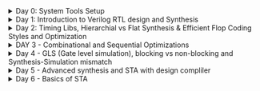 <details>
<summary>Day 0: System Tools Setup</summary>
    <ul>
        <li>
            <details>
                <summary>Yosys</summary>
                <p>Instructions:</p>
                <pre>
$ git clone https://github.com/YosysHQ/yosys.git 
$ cd yosys 
$ sudo apt install make (If make is not installed please install it) 
$ sudo apt-get install build-essential clang bison flex \
  libreadline-dev gawk tcl-dev libffi-dev git \
  graphviz xdot pkg-config python3 libboost-system-dev \
  libboost-python-dev libboost-filesystem-dev zlib1g-dev
$ make config-gcc
$ make 
$ sudo make install
                    
![Screenshot 2024-06-16 214234](https://github.com/bhaskarhadimanig/sfal-vsd/assets/157913378/bebed490-c98a-4b59-8b15-d0576709c9aa)
              </pre>
            </details>
        </li>
        <li>
            <details>
                <summary>Iverilog</summary>
                <p>Instructions:</p>
                <pre>
$ sudo apt-get install iverilog
                    
![Screenshot 2024-06-16 214516](https://github.com/bhaskarhadimanig/sfal-vsd/assets/157913378/77816c6e-1c8d-43ec-9db4-6bc3bbaf10f5)
                </pre>
            </details>
        </li>
        <li>
            <details>
                <summary>GTKWave</summary>
                <p>Instructions:</p>
                <pre>
$ sudo apt update
$ sudo apt install gtkwave

![Screenshot 2024-06-16 214711](https://github.com/bhaskarhadimanig/sfal-vsd/assets/157913378/334d34a0-26ad-4133-af26-461e608977b7)
                </pre>
            </details>
        </li>
    </ul>
</details>
<!--End of Day 0-->
</details>




<details>
    <summary>Day 1: Introduction to Verilog RTL design and Synthesis</summary>
    <ul>
        <li>
            <details>
                <summary>Lab using Iverilog and GTKWave</summary>
                <pre>
Load mux & its testbench to Iverilog.
                    
![1](https://github.com/bhaskarhadimanig/sfal-vsd/assets/157913378/26b24dfa-7a0b-431d-a218-7b8cefa8f989)
    </pre>
                <pre>
a.out file is executed.
![2](https://github.com/bhaskarhadimanig/sfal-vsd/assets/157913378/cc657582-2c09-476e-8795-61475698e949)
![3](https://github.com/bhaskarhadimanig/sfal-vsd/assets/157913378/548347d2-f98d-4a39-aab5-79fd6b7f1a9d)
    </pre>
                <pre>
Load the .vcd file into GTKWave generator.
![4](https://github.com/bhaskarhadimanig/sfal-vsd/assets/157913378/b0b540c8-e951-4005-8ac5-25abfaeee59e)
                </pre>
            </details>
        </li>
        <li>
            <details>
                <summary>Lab using Yosys & Logic Synthesis</summary>
                <ul>
                    <li>
                        <details>
                            <summary>PART 1: Realising the Logic and Generating Library Specific Design</summary>
                            <pre>
Invoke Yosys by using command yosys.
![5](https://github.com/bhaskarhadimanig/sfal-vsd/assets/157913378/9ec94c2c-e818-462e-9f1c-c63acff2cc37)
                            </pre>
                            <pre>
Read the library using read_liberty.
![6](https://github.com/bhaskarhadimanig/sfal-vsd/assets/157913378/45f3b167-0f40-4c32-b038-c53648264079)
                            </pre>
                            <pre>
Read the design using read_verilog.
![7](https://github.com/bhaskarhadimanig/sfal-vsd/assets/157913378/2f111f94-8a85-4e57-8151-a4cbd011fb2b)
        </pre>
                            <pre>
Define the module that needs to be synthesized.
![8](https://github.com/bhaskarhadimanig/sfal-vsd/assets/157913378/1308cc8f-ca78-4201-be95-ea30ea7b1dbd)
![9](https://github.com/bhaskarhadimanig/sfal-vsd/assets/157913378/f69641a6-a241-4d53-b20b-162bf4cfb5ec)
                            </pre>
                            <pre>
Use command show to view the design.
![10](https://github.com/bhaskarhadimanig/sfal-vsd/assets/157913378/aa942d01-c1a3-4d01-8372-141b8344f095)
![11](https://github.com/bhaskarhadimanig/sfal-vsd/assets/157913378/95120a2a-9b73-4a32-b97c-ea9d3a0af3c0)
         </pre>
                            <pre>
Generate the netlist using abc command.
![12](https://github.com/bhaskarhadimanig/sfal-vsd/assets/157913378/72059ce1-af52-4b4b-bb35-42e9cf5f4e02)
                            </pre>          
                        </details>
                    </li>
                </ul>
                <ul>
                    <li>
                        <details>    
                            <summary>PART 2: Write the netlist & Modify to View Without Additional Attributes</summary>
                            <pre>
Write the netlist using command 'write_netlist'.
![13](https://github.com/bhaskarhadimanig/sfal-vsd/assets/157913378/bbb8db2f-a56c-4fd5-910b-cfed9a2dd7df)
                            </pre>
                            <pre>
View the netlist using command '!gvim'
The Generated Netlist:
![14](https://github.com/bhaskarhadimanig/sfal-vsd/assets/157913378/9298beda-8bcd-4fdf-ba76-39e4becce7c7)
                            </pre>
                        </details>
                    </li>
                </ul>
            </details>
        </li>
    </ul>
</details>
<!--End of Day 1-->


<details>
    <summary>Day 2: Timing Libs, Hierarchial vs Flat Synthesis & Efficient Flop Coding Styles and Optimization </summary>
    <ul>
        <li>
            <details>
                <summary>Introduction to Timing .libs</summary>
                <ul>
                    <li>
                        <details>
                            <summary>PART 1: Understanding the name of .libs</summary>
                            <pre>
View the library using 'gvim'.
                                
![1](https://github.com/bhaskarhadimanig/sfal-vsd/assets/157913378/63dac140-2d4c-4f71-a6e9-2308460f1d45)
                     </pre>
                            <pre>
Reading the library name contain following information.
From the name, 
'130' technology node '130nm',
 tt_025C_1V80 - referes to PVT cornner
'tt' typical type library,
'025C' referes to temperature, &
'1v80' refers to the voltage.
These give us the operating conditions of the cells in the library
In .lib we have following informtion:
Tells about technology lis CMOS.
Delay module look up table.
Time unit 1ns.
Voltage unit 1v.
Leakage power unit 1nW.
Current unit 1mA.
Pulling resistance unit 1kohm.
Capacitive load unit pf.
Operation condition.
                            </pre>          
                        </details>
                    </li>
                    <li>
                        <details>
                            <summary>PART 2: Understanding the cells in library</summary>
                            <pre>
'cell' refers to the beggining of a new cell
Multiple cells in .lib.
                            </pre>
                            <pre>
Attributes inside cell
![2](https://github.com/bhaskarhadimanig/sfal-vsd/assets/157913378/106bac1d-dd60-4855-938e-97f0f4ec239a)
Cell includes information about a cell's:
- Leakage Power of different input combinations
![3](https://github.com/bhaskarhadimanig/sfal-vsd/assets/157913378/4a1c254d-ac9f-47ab-b479-4fe1bcb27721)
- Area
![4](https://github.com/bhaskarhadimanig/sfal-vsd/assets/157913378/3aed5107-a79b-4a15-a34d-ed21d9463fb3)
- Power ports
![5](https://github.com/bhaskarhadimanig/sfal-vsd/assets/157913378/4eba50c5-561a-4c54-beca-0c4dc11d3c3c)
-Input Pins (input capacitance, internal power, transition & delay)
![6](https://github.com/bhaskarhadimanig/sfal-vsd/assets/157913378/10e9fe9d-2b74-4cb1-ab8e-3f8f803ec280)
                            </pre>
                        </details>
                    </li>
                </ul>
            </details>
        </li>
        <li>
            <details>
                <summary>Hierarchial vs Flat Synthesis</summary>
                <ul>
                    <li>
                        <details>
                            <summary>PART 1: Hierarchial Synthesiss</summary>
                            <pre>
Read the library
![7](https://github.com/bhaskarhadimanig/sfal-vsd/assets/157913378/1bd8f5e1-53d9-40ad-890c-c04ea5890a98)
                            </pre>
                            <pre>
Read the verilog file
![8](https://github.com/bhaskarhadimanig/sfal-vsd/assets/157913378/193ec11e-3d6f-407f-8c9c-7d28b7c56bcb)
                            </pre>          
                            <pre>
Define the module to be synthesized 
![9](https://github.com/bhaskarhadimanig/sfal-vsd/assets/157913378/e283bd31-6d8e-488b-bfef-0e929676d4e4)
View the design hierarchy:
![10](https://github.com/bhaskarhadimanig/sfal-vsd/assets/157913378/e3d3d443-78cd-40a1-8795-eddb93bb6087)
                            </pre>
                            <pre>
Generate the netlist
![11](https://github.com/bhaskarhadimanig/sfal-vsd/assets/157913378/188c6142-f1a1-4b46-8e24-8147340fb1a0)
                            </pre>
                            <pre>
run command 'show' to view the design
![12](https://github.com/bhaskarhadimanig/sfal-vsd/assets/157913378/584c9762-a547-456e-8807-fb296047ae3b)
As both submodule 1 and submodule 2 are instantiated seperately, hierachy is maintained and such design is a Hierarchial Design.
                            </pre>
                        </details>
                    </li>
                    <li>
                        <details>
                            <summary>PART 2: Flat Synthesis</summary>
                            <pre>
run command 'flatten' to write a flat netlist
![13](https://github.com/bhaskarhadimanig/sfal-vsd/assets/157913378/370570fa-e13f-448b-95c9-60dddf24c078)
                            </pre>
                            <pre>
Write the netlist to a .v file
![14](https://github.com/bhaskarhadimanig/sfal-vsd/assets/157913378/b2949ba1-ffb7-4635-8f31-cde11e99abdc)
                            </pre>
                            <pre>
View the netlist
![15](https://github.com/bhaskarhadimanig/sfal-vsd/assets/157913378/44d020c0-ca7e-4084-801a-8b5e17e43613)
![16](https://github.com/bhaskarhadimanig/sfal-vsd/assets/157913378/9d71a63c-b9ee-4ff7-b090-ffce02414873)
As we can see the sub-modules don't appear in the netlist indicating that the design has been flattened out
                            </pre>
                            <pre>
Run command 'show' to view the flattened module
![17](https://github.com/bhaskarhadimanig/sfal-vsd/assets/157913378/829dc7f4-d79d-4914-afef-431cd97c34f0)
                            </pre>
                        </details>
                    </li>
                    <li>
                        <details>
                            <summary>PART 3: Sub-Module Level Synthesis</summary>
                            <pre>
Read library
![7](https://github.com/bhaskarhadimanig/sfal-vsd/assets/157913378/5950b564-8f13-488d-9410-e01a2163cefe)
                            </pre>
                            <pre>
Read Verilog
![8](https://github.com/bhaskarhadimanig/sfal-vsd/assets/157913378/56eaab51-2a4b-42b4-ba34-4772c210559f)
                            </pre>
                            <pre>
Synthesize at sub module level using 'synth -top'
![18](https://github.com/bhaskarhadimanig/sfal-vsd/assets/157913378/882175df-26b3-49f3-aef9-d30812c96a79)
                            </pre>
                            <pre>
Generate the netlist
![19](https://github.com/bhaskarhadimanig/sfal-vsd/assets/157913378/6d72d354-8c12-46d8-87d6-c0ab40b8ef50)
                            </pre>
                            <pre>
Run show command
![20](https://github.com/bhaskarhadimanig/sfal-vsd/assets/157913378/bbdff430-f719-454a-a5d4-234472f2aa60)
Multiple Instances: Such module level synthesis is done when multiple instances of the 
same module are used in the top level design.
Divide & Conquer: If you have a massive design, this type of synthesis can be done to 
generate multiple understandable netlists that can be stitched together.
                            </pre>
                        </details>
                    </li>
                </ul>
            </details>
        </li>
        <li>
            <details>
                <summary>Flop Coding Styles</summary>
                <ul>
                    <li>
                        <details>
                            <summary>PART 1: Different Flip Flops</summary>
                            <pre>
Run iverilog for an Asynchronous Reset D-Flip Flop using its testbench
                            </pre>
                            <pre>
Execute the output file (a.out)
![1asyncreset](https://github.com/bhaskarhadimanig/sfal-vsd/assets/157913378/a2c136aa-6a18-4447-a15c-ea1056a90411)
![2asyncreset](https://github.com/bhaskarhadimanig/sfal-vsd/assets/157913378/a55bc066-3531-4151-a724-bfaca18eab41)
             </pre>          
                            <pre>
Run GTKWave to view the behaviour of the Asynchronous Reset D-Flip Flop
Observe the behaviour of the Asynchronous Reset D-Flip Flop
![3asyncreset](https://github.com/bhaskarhadimanig/sfal-vsd/assets/157913378/ceae73eb-79d9-4b1e-b5fc-1e9daf40a0de)
                            </pre>
                            <pre>
Repeat Steps 1-3 using the Asynchronous Set D-Flip Flop
![1asynchset](https://github.com/bhaskarhadimanig/sfal-vsd/assets/157913378/02900bae-9483-4022-a2c9-a7a0832f5501)
                            </pre>
                            <pre>
Observe the behaviour of the Asynchronous Set D-Flip Flop
![2asynchset](https://github.com/bhaskarhadimanig/sfal-vsd/assets/157913378/127550ba-2685-4181-ae41-6ec17754bf40)
                            </pre>
                            <pre>
Repeat Steps 1-3 using the Synchronous Reset D-Flip Flop
![1syncreset](https://github.com/bhaskarhadimanig/sfal-vsd/assets/157913378/06c3a9fd-2a66-42e1-be4f-e2cc6dcb89aa)
                            <pre>
Observe the behaviour of the Synchronous Reset D-Flip Flop
![2syncreset](https://github.com/bhaskarhadimanig/sfal-vsd/assets/157913378/78bf143e-3f17-4d7e-827b-699274b6cc30)
                            </pre>
                        </details>
                    </li>
                    <li>
                        <details>
                            <summary>PART 2: Flop Synthesis</summary>
                            <pre>
In Yosys, read the library
Read the verilog file for Asynchronous Reset for D-Flip Flop
Define the module to be sunthesized
![1asynchresetsynth](https://github.com/bhaskarhadimanig/sfal-vsd/assets/157913378/b891a620-f7ef-4dce-ab3e-3fbb1d8275ee)
                            </pre>
                            <pre>
Map  the flip flops in the library for synthesis
![2asynchresetsynth](https://github.com/bhaskarhadimanig/sfal-vsd/assets/157913378/1e802dc1-63d9-4ff6-b2bd-8a73711ac60d)
                            </pre>
                            <pre>
Generate the netlist
![3asynchresetsynth](https://github.com/bhaskarhadimanig/sfal-vsd/assets/157913378/748eb01e-3c78-4eb0-883d-aebad50cf5e9)
                            </pre>
                            <pre>
Execute show to view the netlist for the Asynchronous Reset D-Flip Flop
![4asynchresetsynth](https://github.com/bhaskarhadimanig/sfal-vsd/assets/157913378/4ba01a9a-412a-4398-8184-2128e863ab34)
                            </pre>
                            <pre>
Execute show to view the netlist design for the Ashynchronous Set D-Flip Flop
![4asynchsetsynth](https://github.com/bhaskarhadimanig/sfal-vsd/assets/157913378/6282de6c-3bd4-4e32-b214-bdf13803e8a6)
                            </pre>
                            <pre>
Execute show to view the netlist design for the Synchronous Reset D-Flip Flop
![3syncresetsynth](https://github.com/bhaskarhadimanig/sfal-vsd/assets/157913378/b09d0e23-09dc-484e-90e2-f369e79bd801)
                            </pre>
                        </details>
                    </li>
                </ul>   
<details>
                <summary>Special Case Optimizations</summary>
                <ul>
                    <li>
                        <details>
                            <summary>PART 1: mul2 Synthesis</summary>
                            <pre>
In Yosys, read the library
Read the verilog file for mult_2
Define the module to be synthesized
                                
![2mul2](https://github.com/bhaskarhadimanig/sfal-vsd/assets/157913378/cd7f31fe-bd3f-4e0b-b7d8-545a5a087fec)
                       </pre>
                            <pre>
Generate the netlist and notice the prompt to not call for abc as there are no cells to be synthesized
![3mul2](https://github.com/bhaskarhadimanig/sfal-vsd/assets/157913378/1748486f-65a2-4b49-b8de-601cbbbd60d0)
                            </pre>
                            <pre>
Execute show to view the netlist design
![5mul2](https://github.com/bhaskarhadimanig/sfal-vsd/assets/157913378/5876951a-d96a-4c75-9467-1d159997ed5a)
                       </pre>
                            <pre>
Write the netlist
View the netlist
![6mul2](https://github.com/bhaskarhadimanig/sfal-vsd/assets/157913378/1f132b4b-cc56-44bf-aa53-fb7790005aec)
                            </pre>
                        </details>
                    </li>
                    <li>
                        <details>
                            <summary>PART 2: mult8 Synthesis</summary>
                            <pre>
Read the verilog file for mult_8
Define the module to be sunthesized
Generate the netlist and notice the prompt to not call for abc as there are no cells to be synthesized
![1mul8](https://github.com/bhaskarhadimanig/sfal-vsd/assets/157913378/cc45b3e5-33a4-4ee1-99c9-499698fd51d9)
![2mul8](https://github.com/bhaskarhadimanig/sfal-vsd/assets/157913378/eeedde07-8032-4147-a4bc-dc7fc182b366)
                            </pre>
                            <pre>
Execute show to view the netlist design
![3mul8](https://github.com/bhaskarhadimanig/sfal-vsd/assets/157913378/058218b7-9ce3-4f8f-b25e-ecd0cb970f63)
                            </pre>
                            <pre>
Write the netlist
View the netlist
![4mul8](https://github.com/bhaskarhadimanig/sfal-vsd/assets/157913378/6eac8038-a1a4-4320-8b4b-c01d2b23f69e)
                 </pre>
                        </details>
                    </li>    
                </ul>
            </details>
        </li>
    </ul>
</details>


 <details> 
<summary> DAY 3 - Combinational and Sequential Optimizations </summary>

## DAY 3 - Combinational and Sequential Optimizations

### Intro to optimizations

#### Combinational Logic Optimisation:
#### Why Combinational Logic Optimisation?

-> Squeezing the logic to get the most optimised design (in terms of Area and Power savings- PPA)
#### Technique used for combinatinal optimisation:
1. Constant propogation.
2. Boolean logic optimization.
#### 1. Constant Propagation: 
This is direct optimisation technique using boolean expression.
![1](https://github.com/bhaskarhadimanig/sfal-vsd/assets/157913378/8d967fca-86da-44e4-8d9e-fe2d896ad8e8)
#### 2. Boolean Logic Optimizations: 
This using K-map and Quine Mckluskey and boolean expression methos to optimize the logic.

#### Sequential Logic Optimisation:
#### Basic:
1. Sequestianl constant propogation.
#### Advance:
1. State optimization.
2. Retiming.
3. Sequential logic cloning.
   
#### Sequestianl constant propogation:
Output can be constant irespective of reset and clock.
![2](https://github.com/bhaskarhadimanig/sfal-vsd/assets/157913378/e45f6400-7d35-4972-aff0-bd521454b0bb)
Note: Every flop if D input tied off is not a sequential constant and Q pin always take a constant value as shown below .
![3](https://github.com/bhaskarhadimanig/sfal-vsd/assets/157913378/3bc6a1c7-cef2-4b09-9d8c-0a695cfa735e)
#### State optimization:
Optimization of unused stae in the finate state meachine.
#### Cloning:
#### Retiming:
Spliting the logic equally to match the timing.
![4](https://github.com/bhaskarhadimanig/sfal-vsd/assets/157913378/910f895d-f349-4980-b3ce-eab759913dcc)

## DAY 3 - Combinational Lab 1
###### Code we are using for optimizing.
module opt_check (input a , input b , output y);
	assign y = a?b:0;
endmodule
###### Invoke the YOSYS tool.
###### Read the library.
###### Read the verilog.
###### Synthsise the code.
![5](https://github.com/bhaskarhadimanig/sfal-vsd/assets/157913378/6d9c8ca9-9eb2-46d0-ace7-1f8da232dd3d)
###### To optimze use the command below.
![6](https://github.com/bhaskarhadimanig/sfal-vsd/assets/157913378/935387c5-7855-438b-99da-afa19da59cf2)
###### It has been optimized to AND gate.
![7](https://github.com/bhaskarhadimanig/sfal-vsd/assets/157913378/db8da1e7-7815-495b-acab-0ed1fd910084)
![8](https://github.com/bhaskarhadimanig/sfal-vsd/assets/157913378/cc09cb9b-15cd-4a31-aa75-15298ea474f3)
## DAY 3 - Combinational Lab 2
###### Code we are using for optimizing.
module opt_check2 (input a , input b , output y);
	assign y = a?1:b;
endmodule
###### Invoke the YOSYS tool.
###### Read the library.
###### Read the verilog.
###### Synthsise the code.
![9](https://github.com/bhaskarhadimanig/sfal-vsd/assets/157913378/db61e4a1-1fa6-4d2b-85f1-7eff2b1d77c7)
###### To optimze use the command below.
![6](https://github.com/bhaskarhadimanig/sfal-vsd/assets/157913378/c2d54980-8600-425c-8886-7a175d5528ba)
###### It has been optimized to OR gate.
![10](https://github.com/bhaskarhadimanig/sfal-vsd/assets/157913378/f544630a-20e1-4b8f-84f6-1046c66764cb)
## DAY 3 - Combinational Lab 3
###### Code we are using for optimizing.
![11](https://github.com/bhaskarhadimanig/sfal-vsd/assets/157913378/ddc676f7-c5c2-45e3-ac53-51e094d5f6fb)
###### Invoke the YOSYS tool.
###### Read the library.
###### Read the verilog.
###### Synthsise the code.
![12](https://github.com/bhaskarhadimanig/sfal-vsd/assets/157913378/27a6abe2-d574-4309-bb46-c1ea7460be5c)
###### To optimze use the command below.
![6](https://github.com/bhaskarhadimanig/sfal-vsd/assets/157913378/c2d54980-8600-425c-8886-7a175d5528ba)
###### It has been optimized to 3 input AND gate.
![13](https://github.com/bhaskarhadimanig/sfal-vsd/assets/157913378/c2d02064-9535-4c69-a984-cbde4316f61b)
![14](https://github.com/bhaskarhadimanig/sfal-vsd/assets/157913378/2f8526c6-8df2-4813-b599-dc8d2e7bb288)
## DAY 3 - Combinational Lab 4
###### Code we are using for optimizing.
![16](https://github.com/bhaskarhadimanig/sfal-vsd/assets/157913378/16efc249-6f21-4653-9339-435144eb7116)
###### Invoke the YOSYS tool.
###### Read the library.
###### Read the verilog.
###### Synthsise the code.
![15](https://github.com/bhaskarhadimanig/sfal-vsd/assets/157913378/34461484-1936-4543-96af-82c578fed2a1)
###### To optimze use the command below.
![6](https://github.com/bhaskarhadimanig/sfal-vsd/assets/157913378/c2d54980-8600-425c-8886-7a175d5528ba)
###### It has been optimized.
![17](https://github.com/bhaskarhadimanig/sfal-vsd/assets/157913378/3201d217-a34f-4dc1-aab6-0f58da61b79a)
## DAY 3 - Sequential Lab 1
![1](https://github.com/bhaskarhadimanig/sfal-vsd/assets/157913378/64dfac24-5662-4f12-b75e-5867985d98b9)
![2](https://github.com/bhaskarhadimanig/sfal-vsd/assets/157913378/0272228c-7dfa-4b4c-a4a2-219c4ba8a0eb)
![3](https://github.com/bhaskarhadimanig/sfal-vsd/assets/157913378/5a948d26-673f-40e1-b7eb-04d85b0bdad8)
![4](https://github.com/bhaskarhadimanig/sfal-vsd/assets/157913378/25c903e3-5fd3-4abc-b04d-bb6741998c5e)
![5](https://github.com/bhaskarhadimanig/sfal-vsd/assets/157913378/76bb9f9a-d93a-4985-8b93-df7edd9adff8)
![6](https://github.com/bhaskarhadimanig/sfal-vsd/assets/157913378/42196f31-bdce-4429-b415-87a5b7a65144)
![7](https://github.com/bhaskarhadimanig/sfal-vsd/assets/157913378/b6059a70-096f-412e-ad2e-8aa3f19290ce)
## DAY 3 - Sequential Lab 2
![8](https://github.com/bhaskarhadimanig/sfal-vsd/assets/157913378/329128e2-033d-455e-a9fe-cc55a1b4620d)
![9](https://github.com/bhaskarhadimanig/sfal-vsd/assets/157913378/90366b2f-9235-4d22-8e75-1d194586fb75)
![10](https://github.com/bhaskarhadimanig/sfal-vsd/assets/157913378/e55be759-bcf8-49f6-921e-4e051f4ab729)
![11](https://github.com/bhaskarhadimanig/sfal-vsd/assets/157913378/e46d556b-7b7d-421d-9d10-312f298c8342)
![12](https://github.com/bhaskarhadimanig/sfal-vsd/assets/157913378/466923d4-382a-470e-b20f-be5778f2302d)
## DAY 3 - Sequential Lab 3
#### Unused Output Optimization:
![16](https://github.com/bhaskarhadimanig/sfal-vsd/assets/157913378/651bb4ce-d31c-42c5-8f76-77dc4935b4e5)
![14](https://github.com/bhaskarhadimanig/sfal-vsd/assets/157913378/b71406ad-1257-46bc-92e5-0b105d5e101d)
![15](https://github.com/bhaskarhadimanig/sfal-vsd/assets/157913378/cfbcadc1-5b7f-4e49-9d3c-896c5ad121b9)
![17](https://github.com/bhaskarhadimanig/sfal-vsd/assets/157913378/a807c47a-3439-403e-abe2-d29570601509)
#### After mofifying above code:
![18](https://github.com/bhaskarhadimanig/sfal-vsd/assets/157913378/c9687002-7418-4778-ad13-096bc8e4eb6a)
![19](https://github.com/bhaskarhadimanig/sfal-vsd/assets/157913378/66c2b61f-1353-4893-9585-d9686bee020b)
![20](https://github.com/bhaskarhadimanig/sfal-vsd/assets/157913378/573712d7-c535-4e18-abc2-b7531261cb72)
 </details> 
 <details> 
<summary> Day 4 - GLS (Gate level simulation), blocking vs non-blocking and Synthesis-Simulation mismatch </summary>
	 
## Day 4 - GLS (Gate level simulation), blocking vs non-blocking and Synthesis-Simulation mismatch

### Gate level simulation (GLS) :
#### What is GLS?
Running test bench wiht Netlist as design under test.
#### Why is GLS?
1. To verify the logical corrects of design after synthesis.
2. Ensuring the timing of the design is met.
![3](https://github.com/bhaskarhadimanig/sfal-vsd/assets/157913378/a99cd9aa-0695-45e1-87d8-22ec1ab815f5)
![2](https://github.com/bhaskarhadimanig/sfal-vsd/assets/157913378/a650806b-ab69-44e9-a68c-c8fd01016014)

#### Why we need to validate the functinality of the Netlist?
Because there could be synthesis and simulation mismatch.

### Synthesis simulation mismatch :
#### Simulation mismatch happens becuse of following reasons.
1. Missing sensistivity list.
2. Blocking vs Non blocking assignment.
3. Non standard verilog coading.

### Missing sensistivity list :
In verilog code we need to take care of the providing sensistivity list.
![4](https://github.com/bhaskarhadimanig/sfal-vsd/assets/157913378/ee0d3c2f-689e-44d2-95cb-3fed137b0741)
In simulation time it looks like double edge flop.
In synthesis it looks line mux.

### Blocking vs Non blocking assignment :
In side always block we use blocking and non clocking state ments.
#### Blocking (=):
Here the blocking stesments are executed in the sequesntial manner.
Use always non blokcing with sequential circuit.
![6](https://github.com/bhaskarhadimanig/sfal-vsd/assets/157913378/b36585af-1335-4936-8fbb-c966e2a08b8c)
![7](https://github.com/bhaskarhadimanig/sfal-vsd/assets/157913378/1a59d6a6-1630-4259-89f2-c70bcda0f6d0)
![8](https://github.com/bhaskarhadimanig/sfal-vsd/assets/157913378/68a3f44a-7a70-4e97-83e3-d52bdfab3cdc)

#### Non Blocking (<=):
Here executes all the RHS and assigned to LHS means non blocking statements are executed in the parllel.

## DAY 4 - GLS Lab 1
![9](https://github.com/bhaskarhadimanig/sfal-vsd/assets/157913378/c0faffdc-02ff-40bb-8f37-eb0d629d2ff7)
![10](https://github.com/bhaskarhadimanig/sfal-vsd/assets/157913378/37b354ba-38d8-464e-a8ea-40932644b5dc)
![11](https://github.com/bhaskarhadimanig/sfal-vsd/assets/157913378/b3d0c741-97e5-4186-9a7c-cc796f5d9cce)
![12](https://github.com/bhaskarhadimanig/sfal-vsd/assets/157913378/bb5668ce-cef8-4b23-9749-84fdcfd5e879)
#### Do GLS:
![13](https://github.com/bhaskarhadimanig/sfal-vsd/assets/157913378/88e74866-584a-4aaf-80af-96f9477dded3)
![14](https://github.com/bhaskarhadimanig/sfal-vsd/assets/157913378/faaabeca-46b2-4bab-8d99-eeb8aa9055ca)

## DAY 4 - GLS Lab 2
![15](https://github.com/bhaskarhadimanig/sfal-vsd/assets/157913378/7b91c9f4-bd39-4f05-992a-ecf7965c16c4)
![16](https://github.com/bhaskarhadimanig/sfal-vsd/assets/157913378/6e030621-5bc6-4465-a610-a803c5607063)

#### Do GLS:
Synsthesis simulation miss match.
![17](https://github.com/bhaskarhadimanig/sfal-vsd/assets/157913378/6be7ce45-b8cd-4846-9e67-49d4a2f600c7)
![18](https://github.com/bhaskarhadimanig/sfal-vsd/assets/157913378/f1edef6a-571e-408a-b114-0ba98ad217a4)

## DAY 4 - GLS Lab 3
![19](https://github.com/bhaskarhadimanig/sfal-vsd/assets/157913378/02618158-f70a-418e-b834-00675249e47f)
![20](https://github.com/bhaskarhadimanig/sfal-vsd/assets/157913378/a90df7ef-663b-459c-9af9-9a5306460b80)
![21](https://github.com/bhaskarhadimanig/sfal-vsd/assets/157913378/60b28480-8752-4104-bb1c-db5057be09aa)
![22](https://github.com/bhaskarhadimanig/sfal-vsd/assets/157913378/6c45d4e1-2769-49a7-9578-225d73861932)

#### Do GLS:
![23](https://github.com/bhaskarhadimanig/sfal-vsd/assets/157913378/12be3aea-67d4-4c9d-88ac-1c89efc28b4c)
![24](https://github.com/bhaskarhadimanig/sfal-vsd/assets/157913378/4e9143a1-5746-47cc-8c3f-0d9b91889b93)

 </details>

  <details> 
<summary> Day 5 - Advanced synthesis and STA with design compliler </summary>
	 
## Day 5 - Advanced synthesis and STA with design compliler
## Logic Synthesis
### What is synthesis?
RTL to gate level transistion is called synthesis.
Or the converint design into gates and making connection between the gates.
The out put of the synthesis is called as gate levle Netlist.
![7](https://github.com/bhaskarhadimanig/sfal-vsd/assets/157913378/f139d56f-76e1-4427-9fd7-50ed1df5d909)

### What is .lib?
It is a collection of logic modules incluedes logic gates. It contains information of standard cell like timing, area, power.<br>
It contains different flavors of same gates.<br>
Ex:<br>
2 input AND : slow, medium, fast.<br>
3 input AND : slow, medium, fast.<br>
4 input AND : slow, medium, fast.<br>
![8](https://github.com/bhaskarhadimanig/sfal-vsd/assets/157913378/62608918-91c3-4dd7-ae0d-b9d701173cfe)
![9](https://github.com/bhaskarhadimanig/sfal-vsd/assets/157913378/1b357167-76d1-4298-a84d-1cbd27df5547)
![10](https://github.com/bhaskarhadimanig/sfal-vsd/assets/157913378/e3a4cf92-3fd4-42b1-9fe2-080ad91f55a9)

In .lib it contain fast and slow working cells. We requires fast workign cells to meet setup and slow working cells to meethe hold requirement.

![11](https://github.com/bhaskarhadimanig/sfal-vsd/assets/157913378/e906f7f5-7d0c-4b85-82d2-f8ec5fe94386)
![12](https://github.com/bhaskarhadimanig/sfal-vsd/assets/157913378/5674e541-e9bc-41ce-8bdf-c2037c71f115)
![13](https://github.com/bhaskarhadimanig/sfal-vsd/assets/157913378/be3ac607-07c4-472e-b7c0-4314e47126c9)
![14](https://github.com/bhaskarhadimanig/sfal-vsd/assets/157913378/688f7133-505e-4b1b-b1be-30654bb718a7)
![15](https://github.com/bhaskarhadimanig/sfal-vsd/assets/157913378/d64514f2-2f69-4eb8-8359-d1f2bcdf94ff)
![16](https://github.com/bhaskarhadimanig/sfal-vsd/assets/157913378/81829887-f307-4de5-8c0b-65d4a1cffb1c)
![17](https://github.com/bhaskarhadimanig/sfal-vsd/assets/157913378/c17e9851-7f9f-4f33-8c9b-c085a810e136)
![18](https://github.com/bhaskarhadimanig/sfal-vsd/assets/157913378/47241688-ce69-4954-9d45-995061388649)

## Advace Synthesis and STA Using DC
## Introduction Design Compiler
![19](https://github.com/bhaskarhadimanig/sfal-vsd/assets/157913378/db6bc802-6f6d-4357-8d97-32d49429bc3e)
![20](https://github.com/bhaskarhadimanig/sfal-vsd/assets/157913378/be33e049-29eb-4dea-8c89-210329dd227e)
### Terminology used in DC compiler
.LIB library which contains standard cells <br>
.DB same as LIB but different format DC uses .db format for cell libraries <br>
.DDC format to store design information  .DC can read and write out in .DDC <br>
.DESIGN  RTL models <br>

### SDC Format
Constraints for power, area and timing <br>
SDC syntax is based on TCL
![22](https://github.com/bhaskarhadimanig/sfal-vsd/assets/157913378/e1244fd6-e1d5-4852-9807-1e6e5a607497)
![23](https://github.com/bhaskarhadimanig/sfal-vsd/assets/157913378/9478d986-466c-4dc6-a5cb-b098d2e5b90b)
![24](https://github.com/bhaskarhadimanig/sfal-vsd/assets/157913378/56aba3cd-ab59-4d3d-988f-c2a4f3e5da72)

## DAY 5 - Ivoking DC basic set up Lab 1
![25](https://github.com/bhaskarhadimanig/sfal-vsd/assets/157913378/d061c9a7-5490-4cbb-9595-5fdaf5b70c29)
![26](https://github.com/bhaskarhadimanig/sfal-vsd/assets/157913378/2c8d2cc9-e594-40ee-b9de-7e95431f2c95)
![27](https://github.com/bhaskarhadimanig/sfal-vsd/assets/157913378/c1250370-4a61-439b-92a4-4335e2502cf9)
![28](https://github.com/bhaskarhadimanig/sfal-vsd/assets/157913378/93f84c54-e916-45c6-af71-39b62d1cefa6)

Library is not liked so if write into .v file to understand the design it uses the virtual library. <br> There is no standard cell information is provided so it will written out using Gtech cells. <br>

![28](https://github.com/bhaskarhadimanig/sfal-vsd/assets/157913378/ce4a5b96-c0f1-4e89-aae2-936a9fb71f85)
![29](https://github.com/bhaskarhadimanig/sfal-vsd/assets/157913378/95ea773c-96bd-4580-aa6d-4f8f5674da86)

### Read the library in .db format
After reading the library again if write the verilog its writting in gtech cells formtat.<br>
![31](https://github.com/bhaskarhadimanig/sfal-vsd/assets/157913378/3a55124c-3f91-4bf1-b462-4af27d6f495f)
To resolve this we need to set the target_library and link_library. <br>
![32](https://github.com/bhaskarhadimanig/sfal-vsd/assets/157913378/da5a197a-8ab4-4aba-b196-7aeaf1282644)
### Link the library
![33](https://github.com/bhaskarhadimanig/sfal-vsd/assets/157913378/2bc9c980-8a2a-4b1b-817a-743ec511ff11)
### Compile the design and then write the design 
![34](https://github.com/bhaskarhadimanig/sfal-vsd/assets/157913378/a9c0247a-c03c-4b39-bf85-b9ad0e628b52)
![35](https://github.com/bhaskarhadimanig/sfal-vsd/assets/157913378/2727e7d6-2167-476f-996d-eccd77dbffe5)
Write ddc command to write ddc "write -f ddc -out <filename.ddc>".
## DAY 5 - Ivoking Design Vision Lab 2
To invoke design vision tool need to use design_vision command.<br>
Design vision is the GUI format of DC.<br>
There we can able to read the ddc and .v file.<br>
![36](https://github.com/user-attachments/assets/4c57079a-77f9-4a27-ac41-3b85fa2defa6)
![37](https://github.com/user-attachments/assets/0524377c-1df4-44b7-a7e3-e84b6ddfba58)
The file format ddc is propritory format of synopsis so if you are using ICC for pysical design if we read ddc is enough.<br>
It will read all the information like libraries and constraints no need to read explcitly.
## DAY 5 - Set up DC using set up file Lab 3
Insted of reading or setting of libraries explicitly we can configure in the setup file.<br>
In working directory we need to create ".synopsys_dc.setup" file and add all the set up in that file.<br>
![38](https://github.com/user-attachments/assets/7a524315-e015-466f-8696-76860d897504)
After creating setup file and if we invoke dc_shell no need to set some of the information required for DC like target_library and link_library explicitly.<br>
![39](https://github.com/user-attachments/assets/431f435b-f097-4862-a162-5f795ee90a05)

## TCL Scripting
### TCL Scripting to set variable and print the value of variable
set i 0 -> To setting a variable i to a value 0 
echo $i -> To print the value of i in console
incr i 	-> To increment the value of i
![40](https://github.com/user-attachments/assets/0715fee6-3837-4185-8713-4ce8cf07d288)

### TCL Scripting defing for loop
![41](https://github.com/user-attachments/assets/ba1c7ce3-7c11-4143-8cd6-0c585aedf08d)

### TCL Scripting defing while loop
![42](https://github.com/user-attachments/assets/646a08a1-ed0d-4f1a-96f8-7c19c7af00f6)
![43](https://github.com/user-attachments/assets/4fe60c23-e46b-43fe-bd0e-f00a31339ab9)

### TCL Scripting creating list
![44](https://github.com/user-attachments/assets/49a8c372-77de-457b-9b65-a7a245c5ae6b)

### TCL Scripting foreach to iterate through list
![45](https://github.com/user-attachments/assets/07898819-702c-4033-a588-22e894e93e6d)

### TCL Scripting foreach_in_collection of DC
![46](https://github.com/user-attachments/assets/81c9c11d-6a4c-4464-8eb8-f7176da21345)

### TCL Scripting creating .tcl script and sourcing
Create the tcl script ans save the script with .tcl extention and save the file.
The tcl script can be source in shell.
![48](https://github.com/user-attachments/assets/8a482eab-4533-48d0-ac17-03b1170a2783)
![47](https://github.com/user-attachments/assets/6f2643e8-9f16-4636-adac-6c76b6c67030)
![49](https://github.com/user-attachments/assets/c2236418-9cb0-4bb2-bab5-fb9be4366281)

</details>
<!--End of Day 5 -->

<!--Start of Day 6-->
<details> 
<summary> Day 6 - Basics of STA </summary>
<ul>
<li>
<details> 
<summary> Introduction to STA </summary>
		 
## Day 6 - Introduction to STA

</details>
</li>
</ul>
</details>
